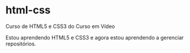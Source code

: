 # html-css
 Curso de HTML5 e CSS3 do Curso em Vídeo

 Estou aprendendo HTML5 e CSS3 e agora estou aprendendo a gerenciar repositórios.
